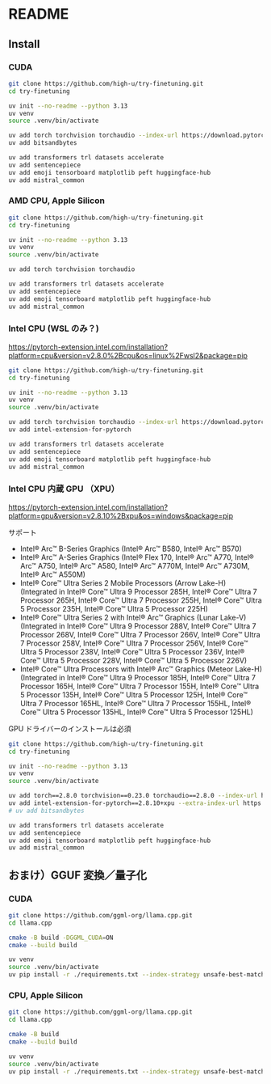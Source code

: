 # README

## Install

### CUDA

```bash
git clone https://github.com/high-u/try-finetuning.git
cd try-finetuning

uv init --no-readme --python 3.13
uv venv
source .venv/bin/activate

uv add torch torchvision torchaudio --index-url https://download.pytorch.org/whl/cu130
uv add bitsandbytes

uv add transformers trl datasets accelerate
uv add sentencepiece
uv add emoji tensorboard matplotlib peft huggingface-hub
uv add mistral_common
```

### AMD CPU, Apple Silicon

```bash
git clone https://github.com/high-u/try-finetuning.git
cd try-finetuning

uv init --no-readme --python 3.13
uv venv
source .venv/bin/activate

uv add torch torchvision torchaudio

uv add transformers trl datasets accelerate
uv add sentencepiece
uv add emoji tensorboard matplotlib peft huggingface-hub
uv add mistral_common
```

### Intel CPU (WSL のみ？)

https://pytorch-extension.intel.com/installation?platform=cpu&version=v2.8.0%2Bcpu&os=linux%2Fwsl2&package=pip

```bash
git clone https://github.com/high-u/try-finetuning.git
cd try-finetuning

uv init --no-readme --python 3.13
uv venv
source .venv/bin/activate

uv add torch torchvision torchaudio --index-url https://download.pytorch.org/whl/cpu
uv add intel-extension-for-pytorch

uv add transformers trl datasets accelerate
uv add sentencepiece
uv add emoji tensorboard matplotlib peft huggingface-hub
uv add mistral_common
```

### Intel CPU 内蔵 GPU （XPU）

https://pytorch-extension.intel.com/installation?platform=gpu&version=v2.8.10%2Bxpu&os=windows&package=pip

サポート

- Intel® Arc™ B-Series Graphics (Intel® Arc™ B580, Intel® Arc™ B570)
- Intel® Arc™ A-Series Graphics (Intel® Flex 170, Intel® Arc™ A770, Intel® Arc™ A750, Intel® Arc™ A580, Intel® Arc™ A770M, Intel® Arc™ A730M, Intel® Arc™ A550M)
- Intel® Core™ Ultra Series 2 Mobile Processors (Arrow Lake-H) (Integrated in Intel® Core™ Ultra 9 Processor 285H, Intel® Core™ Ultra 7 Processor 265H, Intel® Core™ Ultra 7 Processor 255H, Intel® Core™ Ultra 5 Processor 235H, Intel® Core™ Ultra 5 Processor 225H)
- Intel® Core™ Ultra Series 2 with Intel® Arc™ Graphics (Lunar Lake-V) (Integrated in Intel® Core™ Ultra 9 Processor 288V, Intel® Core™ Ultra 7 Processor 268V, Intel® Core™ Ultra 7 Processor 266V, Intel® Core™ Ultra 7 Processor 258V, Intel® Core™ Ultra 7 Processor 256V, Intel® Core™ Ultra 5 Processor 238V, Intel® Core™ Ultra 5 Processor 236V, Intel® Core™ Ultra 5 Processor 228V, Intel® Core™ Ultra 5 Processor 226V)
- Intel® Core™ Ultra Processors with Intel® Arc™ Graphics (Meteor Lake-H) (Integrated in Intel® Core™ Ultra 9 Processor 185H, Intel® Core™ Ultra 7 Processor 165H, Intel® Core™ Ultra 7 Processor 155H, Intel® Core™ Ultra 5 Processor 135H, Intel® Core™ Ultra 5 Processor 125H, Intel® Core™ Ultra 7 Processor 165HL, Intel® Core™ Ultra 7 Processor 155HL, Intel® Core™ Ultra 5 Processor 135HL, Intel® Core™ Ultra 5 Processor 125HL)

GPU ドライバーのインストールは必須

```bash
git clone https://github.com/high-u/try-finetuning.git
cd try-finetuning

uv init --no-readme --python 3.13
uv venv
source .venv/bin/activate

uv add torch==2.8.0 torchvision==0.23.0 torchaudio==2.8.0 --index-url https://download.pytorch.org/whl/xpu
uv add intel-extension-for-pytorch==2.8.10+xpu --extra-index-url https://pytorch-extension.intel.com/release-whl/stable/xpu/us/
# uv add bitsandbytes

uv add transformers trl datasets accelerate
uv add sentencepiece
uv add emoji tensorboard matplotlib peft huggingface-hub
uv add mistral_common
```

## おまけ）GGUF 変換／量子化

### CUDA

```bash
git clone https://github.com/ggml-org/llama.cpp.git
cd llama.cpp

cmake -B build -DGGML_CUDA=ON
cmake --build build

uv venv
source .venv/bin/activate
uv pip install -r ./requirements.txt --index-strategy unsafe-best-match
```

### CPU, Apple Silicon

```bash
git clone https://github.com/ggml-org/llama.cpp.git
cd llama.cpp

cmake -B build
cmake --build build

uv venv
source .venv/bin/activate
uv pip install -r ./requirements.txt --index-strategy unsafe-best-match
```
